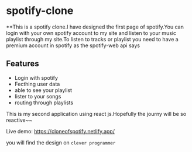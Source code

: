 # spotify-clone

**This is a spotify clone.I have designed the first page of spotify.You can login with your own spotify account to my site and listen to your music playlist through
my site.To listen to tracks or playlist you need to have a premium account in spotify as the spotify-web api says

## Features
* Login with spotify
* Fecthing user data
* able to see your playlist
* lister to your songs
* routing through playlists

This is my second application using react js.Hopefully the journy will be so reactive~~

Live demo: https://cloneofspotify.netlify.app/

you will find the design on `clever programmer`
